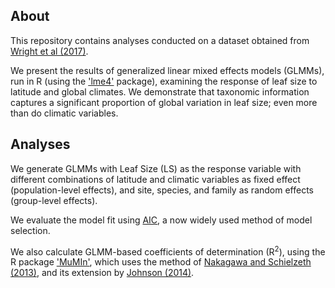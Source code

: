 ## About
This repository contains analyses conducted on a dataset obtained from [Wright et al (2017)](http://science.sciencemag.org/content/357/6354/917).


We present the results of generalized linear mixed effects models (GLMMs), run in R (using the ['lme4'](https://cran.r-project.org/web/packages/lme4/index.html) package),  examining the response of leaf size to latitude and global climates. 
We demonstrate that taxonomic information captures a significant proportion of global variation in leaf size; even more than  do climatic variables.


## Analyses
We generate GLMMs with Leaf Size (LS) as the response variable with different combinations of latitude and climatic variables as fixed effect (population-level effects), and site, species, and family as random effects (group-level effects).

We evaluate the model fit using [AIC](https://en.wikipedia.org/wiki/Akaike_information_criterion), a now widely used method of model selection.

We also calculate GLMM-based coefficients of determination (R<sup>2</sup>), using the R package ['MuMIn'](https://cran.r-project.org/web/packages/MuMIn/MuMIn.pdf), which uses the method of [Nakagawa and Schielzeth (2013)](http://onlinelibrary.wiley.com/doi/10.1111/j.2041-210x.2012.00261.x/full), and its extension by [Johnson (2014)](http://onlinelibrary.wiley.com/doi/10.1111/2041-210X.12225/full). 
